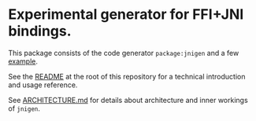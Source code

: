 # Experimental generator for FFI+JNI bindings.

This package consists of the code generator `package:jnigen` and a few [example](examples).

See the [README](../README.md) at the root of this repository for a technical introduction and usage reference.

See [ARCHITECTURE.md](../ARCHITECTURE.md) for details about architecture and inner workings of `jnigen`.

